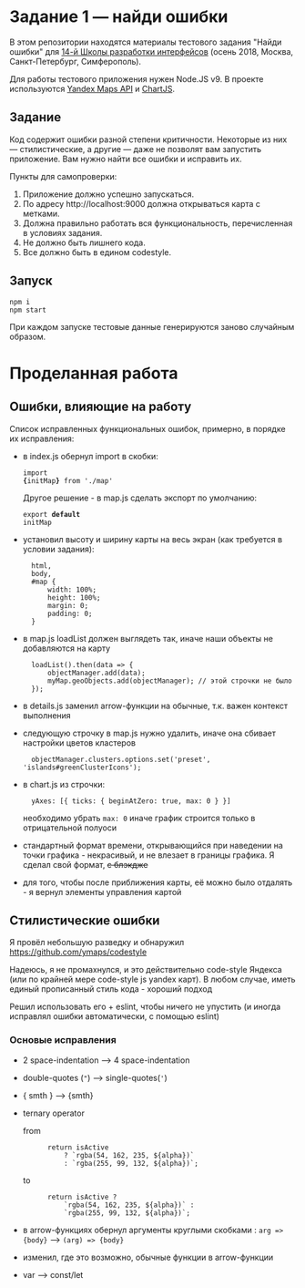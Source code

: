 # Задание 1 — найди ошибки

В этом репозитории находятся материалы тестового задания "Найди ошибки" для [14-й Школы разработки интерфейсов](https://academy.yandex.ru/events/frontend/shri_msk-2018-2) (осень 2018, Москва, Санкт-Петербург, Симферополь).

Для работы тестового приложения нужен Node.JS v9. В проекте используются [Yandex Maps API](https://tech.yandex.ru/maps/doc/jsapi/2.1/quick-start/index-docpage/) и [ChartJS](http://www.chartjs.org).

## Задание

Код содержит ошибки разной степени критичности. Некоторые из них — стилистические, а другие — даже не позволят вам запустить приложение. Вам нужно найти все ошибки и исправить их.

Пункты для самопроверки:

1. Приложение должно успешно запускаться.
1. По адресу http://localhost:9000 должна открываться карта с метками.
1. Должна правильно работать вся функциональность, перечисленная в условиях задания.
1. Не должно быть лишнего кода.
1. Все должно быть в едином codestyle.

## Запуск

```
npm i
npm start
```

При каждом запуске тестовые данные генерируются заново случайным образом.


# Проделанная работа

## Ошибки, влияющие на работу

Список исправленных функциональных ошибок, примерно, в порядке их исправления:

- в index.js обернул import в скобки: <pre><code>import <b>{</b>initMap<b>}</b> from './map'</code></pre> Другое решение - в map.js сделать экспорт по умолчанию: <pre><code>export <b>default</b> initMap</code></pre>

- установил высоту и ширину карты на весь экран (как требуется в условии задания):

		html,
		body,
		#map {
    		width: 100%;
    		height: 100%;
    		margin: 0;
    		padding: 0;
		}

- в map.js loadList должен выглядеть так, иначе наши объекты не добавляются на карту

        loadList().then(data => { 
            objectManager.add(data); 
            myMap.geoObjects.add(objectManager); // этой строчки не было
        });

- в details.js заменил arrow-функции на обычные, т.к. важен контекст выполнения

- следующую строчку в map.js нужно удалить, иначе она сбивает настройки цветов кластеров

        objectManager.clusters.options.set('preset', 'islands#greenClusterIcons');

- в chart.js из строчки:

        yAxes: [{ ticks: { beginAtZero: true, max: 0 } }]

    необходимо убрать ```max: 0``` иначе график строится только в отрицательной полуоси

- стандартный формат времени, открывающийся при наведении на точки графика - некрасивый, и не влезает в границы графика. Я сделал свой формат, ~~с блэкдже~~

- для того, чтобы после приближения карты, её можно было отдалять - я вернул элементы управления картой

## Стилистические ошибки

Я провёл небольшую разведку и обнаружил https://github.com/ymaps/codestyle

Надеюсь, я не промахнулся, и это действительно code-style Яндекса (или по крайней мере code-style js yandex карт). В любом случае, иметь единый прописанный стиль кода - хороший подход

Решил использовать его + eslint, чтобы ничего не упустить (и иногда исправлял ошибки автоматически, с помощью eslint)

### Основые исправления

- 2 space-indentation --> 4 space-indentation
- double-quotes (```"```) --> single-quotes(```'```)
- { smth } --> {smth}
- ternary operator
	    
	from
    
	    	return isActive
	    		? `rgba(54, 162, 235, ${alpha})`
	    		: `rgba(255, 99, 132, ${alpha})`;
    
	to
	
	    	return isActive ?
	    		`rgba(54, 162, 235, ${alpha})` :
	    		`rgba(255, 99, 132, ${alpha})`;

- в arrow-функциях обернул аргументы круглыми скобками : ```arg => {body}``` --> ```(arg) => {body}```
- изменил, где это возможно, обычные функции в arrow-функции
- var --> const/let
